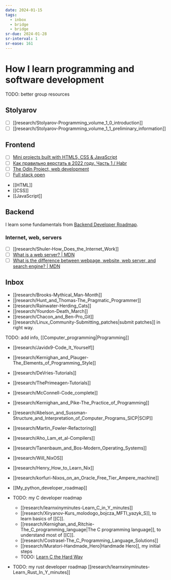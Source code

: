 ```yaml
---
date: 2024-01-15
tags:
  - inbox
  - bridge
  - bridge
sr-due: 2024-01-28
sr-interval: 1
sr-ease: 161
---
```


# How I learn programming and software development

TODO: better group resources

## Stolyarov

- [ ] [[research/Stolyarov-Programming_volume_1_0_introduction]]
- [ ] [[research/Stolyarov-Programming_volume_1_1_preliminary_information]]

## Frontend

- [ ] [Mini projects built with HTML5, CSS & JavaScript](https://github.com/bradtraversy/vanillawebprojects)
- [ ] [Как правильно верстать в 2022 году. Часть 1 / Habr](https://habr.com/en/articles/655009/)
- [ ] [The Odin Project, web development](https://www.theodinproject.com/)
- [ ] [Full stack open](https://fullstackopen.com/en/)

- [[HTML]]
- [[CSS]]
- [[JavaScript]]

## Backend

I learn some fundamentals from [Backend Developer Roadmap](https://roadmap.sh/backend).

### Internet, web, servers

- [ ] [[research/Shuler-How_Does_the_Internet_Work]]
- [ ] [What is a web server? | MDN](https://developer.mozilla.org/en-US/docs/Learn/Common_questions/Web_mechanics/What_is_a_web_server)
- [ ] [What is the difference between webpage, website, web server, and search engine? | MDN](https://developer.mozilla.org/en-US/docs/Learn/Common_questions/Web_mechanics/Pages_sites_servers_and_search_engines)

## Inbox

- [[research/Brooks-Mythical_Man-Month]]
- [[research/Hunt_and_Thomas-The_Pragmatic_Programmer]]
- [[research/Rainwater-Herding_Cats]]
- [[research/Yourdon-Death_March]]
- [[research/Chacon_and_Ben-Pro_Git]]
- [[research/Linux_Community-Submitting_patches|submit patches]] in right way.

TODO: add info, [[Computer_programming|Programming]]

- [[research/Javidx9-Code_It_Yourself]]
- [[research/Kernighan_and_Plauger-The_Elements_of_Programming_Style]]
- [[research/DeVries-Tutorials]]
- [[research/ThePrimeagen-Tutorials]]

- [[research/McConnell-Code_complete]]
- [[research/Kernighan_and_Pike-The_Practice_of_Programming]]
- [[research/Abelson_and_Sussman-Structure_and_Interpretation_of_Computer_Programs_SICP|SCIP]]
- [[research/Martin_Fowler-Refactoring]]
- [[research/Aho_Lam_et_al-Compilers]]
- [[research/Tanenbaum_and_Bos-Modern_Operating_Systems]]


- [[research/Will_NixOS]]
- [[research/Henry_How_to_Learn_Nix]]
- [[research/korfuri-Nixos_on_an_Oracle_Free_Tier_Ampere_machine]]

- [[My_python_developer_roadmap]]
- TODO: my C developer roadmap
    - [[research/learnxinyminutes-Learn_C_in_Y_minutes]]
    - [[research/Xiryanov-Kurs_molodogo_bojcza_MFTI_yazyk_S]], to learn basics of [[C]].
    - [[research/Kernighan_and_Ritchie-The_C_programming_language|The C programming language]], to understand most of [[C]].
    - [[research/Costrasel-The_C_Programming_Language_Solutions]]
    - [[research/Muratori-Handmade_Hero|Handmade Hero]], my initial steps
    - TODO: [Learn C the Hard Way](https://learncodethehardway.org/c/)
- TODO: my rust developer roadmap
    [[research/learnxinyminutes-Learn_Rust_In_Y_minutes]]
